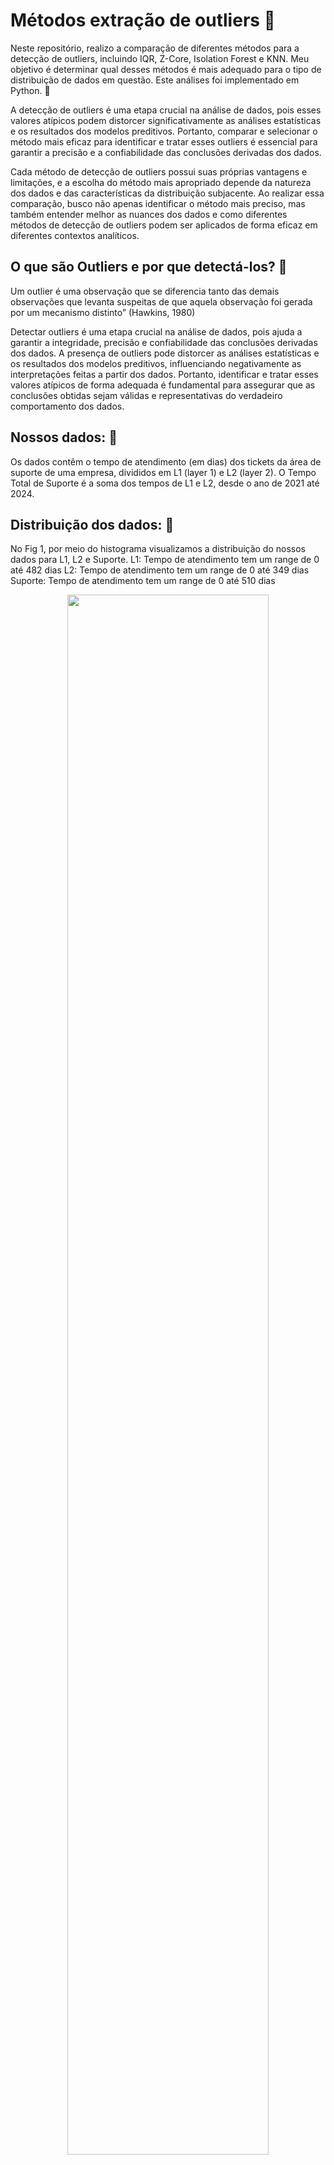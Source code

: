 # Métodos extração de outliers 📜
Neste repositório, realizo a comparação de diferentes métodos para a detecção de outliers, incluindo IQR, Z-Core, Isolation Forest e KNN. Meu objetivo é determinar qual desses métodos é mais adequado para o tipo de distribuição de dados em questão.
Este análises foi implementado em Python. 💼 

A detecção de outliers é uma etapa crucial na análise de dados, pois esses valores atípicos podem distorcer significativamente as análises estatísticas e os resultados dos modelos preditivos. Portanto, comparar e selecionar o método mais eficaz para identificar e tratar esses outliers é essencial para garantir a precisão e a confiabilidade das conclusões derivadas dos dados.

Cada método de detecção de outliers possui suas próprias vantagens e limitações, e a escolha do método mais apropriado depende da natureza dos dados e das características da distribuição subjacente. Ao realizar essa comparação, busco não apenas identificar o método mais preciso, mas também entender melhor as nuances dos dados e como diferentes métodos de detecção de outliers podem ser aplicados de forma eficaz em diferentes contextos analíticos.

## O que são Outliers e por que detectá-los? 🔖
Um outlier é uma observação que se diferencia tanto das demais observações que levanta suspeitas de que aquela observação foi gerada por um mecanismo distinto” (Hawkins, 1980)

Detectar outliers é uma etapa crucial na análise de dados, pois ajuda a garantir a integridade, precisão e confiabilidade das conclusões derivadas dos dados. A presença de outliers pode distorcer as análises estatísticas e os resultados dos modelos preditivos, influenciando negativamente as interpretações feitas a partir dos dados. Portanto, identificar e tratar esses valores atípicos de forma adequada é fundamental para assegurar que as conclusões obtidas sejam válidas e representativas do verdadeiro comportamento dos dados.

## Nossos dados: 🔖
Os dados contêm o tempo de atendimento (em dias) dos tickets da área de suporte de uma empresa, divididos em L1 (layer 1) e L2 (layer 2). O Tempo Total de Suporte é a soma dos tempos de L1 e L2, desde o ano de 2021 até 2024.


## Distribuição dos dados: 🔖
No Fig 1, por meio do histograma visualizamos a distribuição do nossos dados para L1, L2 e Suporte.
L1: Tempo de atendimento tem um range de 0 até 482 dias
L2: Tempo de atendimento tem um range de 0 até 349 dias
Suporte: Tempo de atendimento tem um range de 0 até 510 dias
<p align="center">
  <img src="https://drive.google.com/file/d/1utf1NEMJGrhyh7fp5mrKVqy7sLOVfdan/view?usp=sharing" width=80% height=80%>  

</p>

Na Fig2, por medio do gráfico de box plot podemos observar a presença de outliers (os pontos em preto).
<p align="center">
<img src="https://github.com/katherinGriffi/M-todos_extra-o_outliers/blob/main/imgs/boxplot.png" width=80% height=80%>
</p

Na Figura 3, realizei os cálculos das estatísticas e tanto em L1, L2 e Suporte podemos observar que a média é maior que a mediana, o que indica que a distribuição está inclinada para a direita (positivamente assimétrica). A maioria dos dados encontra-se à esquerda da média, isso também é possível observar na Figura 1. Este tipo de distribuição pode ser afetado por valores extremos.

No nível L2, o tempo médio de atendimento é ainda maior, em torno de 50.2 dias, com um desvio padrão de 59.9 dias. Isso indica uma variabilidade ainda maior nos tempos de atendimento em comparação com o nível L1, c

É evidente que os tempos de atendimento são significativamente mais longos no nível L2 em comparação com o nível L1. Isso sugere que as solicitações de suporte nos níveis L2 são mais complexas ou exigem mais tempo para serem resolvidas do que as do nível L1.

<p align="center">
<img src="https://github.com/katherinGriffi/M-todos_extra-o_outliers/blob/main/imgs/estatisticas-geral.JPG" width=80% height=80%>
</p>

# 1er Método - Itervalo Interquartil 

Através desse método, outliers são definidos matematicamente como as observações que estão abaixo (Q1 − 1,5 x IQR) do "bigode inferior" do boxplot ou acima (Q3 + 1,5 x IQR) do "bigode superior" do boxplot.
<p align="center">
  <img src="https://github.com/katherinGriffi/M-todos_extra-o_outliers/blob/main/imgs/IQR.JPG" width=40% height=40%>  
</p>
Após o cálculo dos limites superior e inferior, procedemos com a detecção dos outliers, os pontos em vermelho, como pode ser observado na Figura 5.

<p align="center">
  <img src="https://github.com/katherinGriffi/M-todos_extra-o_outliers/blob/main/imgs/DetectionIQR.png" width=90% height=80%>  
</p>
Uma vez detectados os outliers, procedi com a remoção dos mesmos. Portanto, é possível observar nosso histograma e as estatísticas após a aplicação do 1º método nas Figuras 6 e 7.

<p align="center">
  <img src="https://github.com/katherinGriffi/M-todos_extra-o_outliers/blob/main/imgs/histo_1ermetodos.png" width=100% height=80%>  
   <img src="https://github.com/katherinGriffi/M-todos_extra-o_outliers/blob/main/imgs/estadisticas_1ermetodo.JPG" width=80% height=80%>  
</p>

##### Ao remover os outliers, observamos uma redução na variabilidade dos tempos de atendimento em todos os níveis de suporte (L1, L2 e Suporte total). Isso é evidenciado pela diminuição dos desvios padrão em relação aos valores originais, o que sugere uma distribuição dos dados mais concentrada em torno das medidas de tendência central.

##### Ao aplicar o método de Intervalo Interquartil para remover outliers, conseguimos melhorar a qualidade e a confiabilidade das análises dos tempos de atendimento nos diferentes níveis de suporte. Isso nos permite obter insights mais robustos e tomar decisões mais informadas para otimizar os processos de suporte e melhorar a experiência do cliente.

##### Como o método se concentra no quartil não é influenciado pela forma exacta da distribuição.

# 2do Método - Z_Core
O método Z-Score (ou escore Z) é uma medida estatística que indica quantos desvios padrão um ponto de dados está da média 
de um conjunto de dados.

##### Z = (X – μ) / σ
– μ é a média do conjunto de dados

– σ é o desvio padrão do conjunto de dados
<p align="center">
  <img src="https://github.com/katherinGriffi/M-todos_extra-o_outliers/blob/main/imgs/zcore.JPG" width=40% height=40%>  
</p>

Após calcular a média e o desvio padrão, calculei os limites superior e inferior e procedi à extração dos outliers. A distribuição de dados após a remoção dos outliers pelo método Z-Core pode ser observada na Figura 8.

<p align="center">
  <img src="https://github.com/katherinGriffi/M-todos_extra-o_outliers/blob/main/imgs/histo_2dometodos.png" width=100% height=80%>  
 </p>

Após aplicar o método Z-Core para remover outliers dos dados, foram identificados poucos outliers em comparação com o primer método, ainda observamos uma alta variabilidade significativa nos tempos de atendimento em todos os niveis.
<p align="center">
  <img src="https://github.com/katherinGriffi/M-todos_extra-o_outliers/blob/main/imgs/estadisticas_2dometodo.JPG" width=80% height=80%>  
 </p>

##### Este método envolve a média e o desvio padrão, se houver outliers extremos, especialmente em distribuição assimétricas como as que temos, pode afetar significativamente a estimação dos parametros.
##### Este método e recomendável em distribuições normais.



# 3er Método - Isolation Forest
O Isolation Forest é um algoritmo de machine learning utilizado para detecção de anomalias. Este modelo baseia-se na criação de partições recursivas nos dados, visando isolar as anomalias, assim como mostra a Fig 9, onde o outliers esta respresentando com o label Xj.

<p align="center">
  <img src="https://github.com/katherinGriffi/M-todos_extra-o_outliers/blob/main/imgs/IsolationForest.JPG" width=40% height=40%>  
</p>

Após criar e treinar o modelo Isolation Forest da biblioteca scikit-learn, onde definimos o número de árvores na floresta (n_estimators=100), é possível visualizar os pontos de outliers (em vermelho) na Figura 10.
<p align="center">
  <img src="https://github.com/katherinGriffi/M-todos_extra-o_outliers/blob/main/imgs/DetectionIsolationForest.png" width=90% height=80%>  
</p>

Uma vez detectados os outliers, procedi com a remoção dos mesmos. Portanto, é possível observar nosso histograma e as estatísticas após a aplicação do 3º método nas Figuras 11 e 12.
<p align="center">
  <img src="https://github.com/katherinGriffi/M-todos_extra-o_outliers/blob/main/imgs/histo_3ermetodos.png" width=100% height=80%>  
   <img src="https://github.com/katherinGriffi/M-todos_extra-o_outliers/blob/main/imgs/estadisticas_3ermetodo.JPG" width=80% height=80%>  
</p>

##### A extração de outliers usando o método de Isolation Forest mostram uma redução na variabilidade dos tempos de atendimento em todos os níveis de suporte, indicando uma distribuição mais homogênea dos dados
##### Este método de Isolation Forest é conhecido por sua robustez a distribuições assimétricas. Isso ocorre porque ele se baseia no princípio de isolar anomalias com base em sua raridade e não em sua distribuição. 

# 4to Método - k-NN (k-Nearest Neighbors)
O método k-NN (k-Nearest Neighbors) é uma técnica de aprendizado de máquina que detecta anomalias com base na proximidade dos vizinhos mais próximos. Ele calcula a distância entre cada ponto de dados e seus vizinhos mais próximos, e considera um ponto como uma anomalia se estiver significativamente distante de seus vizinhos. Na Fig 13, podemos observar que os pontos em vermelho (outliers) estão londe de seus vizinhos próximos, os pontos em azul.

<p align="center">
  <img src="https://github.com/katherinGriffi/M-todos_extra-o_outliers/blob/main/imgs/knn.png" width=40% height=40%>  
</p>

Após criar e treinar o modelo k-NN da biblioteca scikit-learn, onde definimos o número de vizinhos (n_neighbors=3), é possível visualizar os pontos de outliers (em vermelho) na Figura 14.
Verificamos que tem algunos meses que nossos dados são mais densos, isso se deve a assimetría de nossos dados, isso pode levar a uma consideração desigual dos vizinhos mais próximos ao determinar-se o ponto que é um outlier.

<p align="center">
  <img src="https://github.com/katherinGriffi/M-todos_extra-o_outliers/blob/main/imgs/DetectionIsolationKNN.png" width=90% height=80%>  
</p>

Uma vez detectados os outliers, procedi com a remoção dos mesmos. Portanto, é possível observar nosso histograma e as estatísticas após a aplicação do 4º método nas Figuras 15 e 16.
<p align="center">
  <img src="https://github.com/katherinGriffi/M-todos_extra-o_outliers/blob/main/imgs/histo_4tometodos.png" width=100% height=80%>  
   <img src="https://github.com/katherinGriffi/M-todos_extra-o_outliers/blob/main/imgs/estadisticas_4tometodo.JPG" width=80% height=80%>  
</p>

##### A extração de outliers pelo método k-NN teve um impacto positivo na redução da variabilidade dos dados
##### A distribuição não simétrica dos dados pode influenciar a detecção de outliers pelo método k-NN, especialmente na definição de vizinhos próximos.

## CONCLUSÃO
Após analisar os resultados dos quatro métodos de detecção de outliers (Intervalo Interquartil, Z-Core, Isolation Forest e KNN), podemos fazer as seguintes conclusões:

#### Comparação de Desempenho:
A assimetria dos nossos dados pode influenciar a eficácia dos métodos que utilizamos para detecção de outliers. Alguns métodos foram mais sensíveis aos valores extremos, como é o caso dos métodos IQR, Isolation Forest e k-NN.

#### Impacto na Média e Desvio Padrão:
Em distribuições assimétricas, como é o caso, a média e o desvio padrão estão sendo influenciados pelos valores extremos. Portanto, o método Z- core que utiliza estes parámetros estão sendo afetados significativamente, isso podemos confirmar quando vemos o número de outliers identificado por este método.

#### Percentual de Outliers:
- Os métodos IQR, Isolation Forest e k-NN, tiveram uma porcetagem proxima para detecção de outliers em todos os niveis de suporte.
  
#### Escolha do método de extração de outliers:
- Debido a distribuição assimetrica de nossos dados, podemos em primera isntancia descartar o método Z-core devido ao tipo de dsitribuição.
- Debido a distribuição asimétrica dos dados, podemos descartar o a detecção de outliers pelo método k-NN,  isso pode levar a uma consideração desigual dos vizinhos mais próximos ao determinar-se o ponto que é um outlier.
- Tanto o Isolation Forest quanto o método do Intervalo Interquartil são bons para extração de outliers para nosso dados assimétricos porque são robustos, não fazem suposições sobre a distribuição dos dados e levam em consideração a dispersão dos dados de forma eficaz. tanto o Isolation Forest quanto o método do Intervalo Interquartil são bons para extração de outliers em dados assimétricos porque são robustos, não fazem suposições sobre a distribuição dos dados e levam em consideração a dispersão dos dados de forma eficaz.
 
